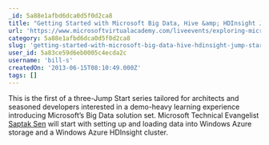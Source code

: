 ```yaml
---
_id: 5a88e1afbd6dca0d5f0d2ca8
title: "Getting Started with Microsoft Big Data, Hive &amp; HDInsight Jump Start"
url: 'https://www.microsoftvirtualacademy.com/liveevents/exploring-microsoft-big-data-jump-start'
category: 5a88e1afbd6dca0d5f0d2ca8
slug: 'getting-started-with-microsoft-big-data-hive-hdinsight-jump-start'
user_id: 5a83ce59d6eb0005c4ecda2c
username: 'bill-s'
createdOn: '2013-06-15T08:10:49.000Z'
tags: []
---
```


This is the first of a three-Jump Start series tailored for architects and seasoned developers interested in a demo-heavy learning experience introducing Microsoft’s Big Data solution set. Microsoft Technical Evangelist <a href="http://twitter.com/saptak">Saptak Sen</a> will start with setting up and loading data into Windows Azure storage and a Windows Azure HDInsight cluster.
